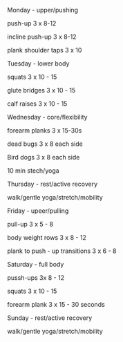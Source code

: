 Monday - upper/pushing

push-up 3 x 8-12

incline push-up 3 x 8-12

plank shoulder taps 3 x 10

Tuesday - lower body

squats 3 x 10 - 15

glute bridges 3 x 10 - 15

calf raises 3 x 10 - 15

Wednesday - core/flexibility

forearm planks 3 x 15-30s

dead bugs 3 x 8 each side

Bird dogs 3 x 8 each side

10 min stech/yoga

Thursday - rest/active recovery

walk/gentle yoga/stretch/mobility

Friday - upeer/pulling

pull-up 3 x 5 - 8

body weight rows 3 x 8 - 12

plank to push - up transitions 3 x 6 - 8

Saturday - full body

pussh-ups 3x 8 - 12

squats 3 x 10 - 15

forearm plank 3 x 15 - 30 seconds

Sunday - rest/active recovery

walk/gentle yoga/stretch/mobility
